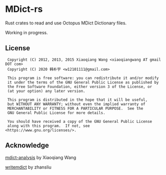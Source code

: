 # MDict-rs

Rust crates to read and use Octopus MDict Dictionary files.

Working in progress.

## License

```text
 Copyright (C) 2012, 2013, 2015 Xiaoqiang Wang <xiaoqiangwang AT gmail DOT com>
 Copyright (C) 2020 韩朴宇 <w12101111@gmail.com>

 This program is free software: you can redistribute it and/or modify
 it under the terms of the GNU General Public License as published by
 the Free Software Foundation, either version 3 of the License, or
 (at your option) any later version.

 This program is distributed in the hope that it will be useful,
 but WITHOUT ANY WARRANTY; without even the implied warranty of
 MERCHANTABILITY or FITNESS FOR A PARTICULAR PURPOSE.  See the
 GNU General Public License for more details.

 You should have received a copy of the GNU General Public License
 along with this program.  If not, see <https://www.gnu.org/licenses/>.
```

## Acknowledge

[mdict-analysis](https://bitbucket.org/xwang/mdict-analysis/) by Xiaoqiang Wang

[writemdict](https://github.com/zhansliu/writemdict) by zhansliu

